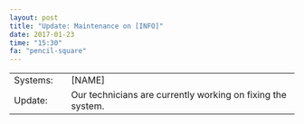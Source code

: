 ```yaml
---
layout: post
title: "Update: Maintenance on [INFO]"
date: 2017-01-23
time: "15:30"
fa: "pencil-square"
---
```


|                   |   |                                                                      |
|-------------------|---|----------------------------------------------------------------------|
| Systems:          |   | [NAME]                                                               |
| Update:           |   | Our technicians are currently working on fixing the system.          |
